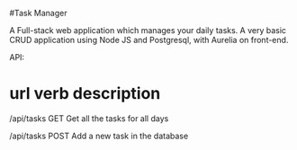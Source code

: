 
#Task Manager 

A Full-stack web application which manages your daily tasks. A very basic CRUD application using Node JS and Postgresql, with Aurelia on front-end. 

API:

url             verb    description
=======================================

/api/tasks      GET     Get all the tasks for all days

/api/tasks      POST    Add a new task in the database
